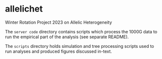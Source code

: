 # allelichet
Winter Rotation Project 2023 on Allelic Heterogeneity

The  `server code` directory contains scripts which process the 1000G data to run the empirical part of the analysis (see separate README).

The `scripts` directory holds simulation and tree processing scripts used to run analyses and produced figures discussed in-text. 
